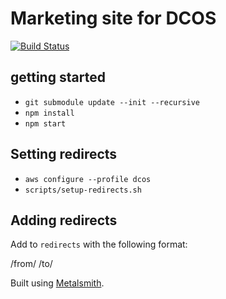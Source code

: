 # Marketing site for DCOS

[![Build Status](https://travis-ci.com/dcos/dcos-website.svg?token=yAREgxuvuzZLg282ZE3m&branch=develop)](https://travis-ci.com/dcos/dcos-website)

## getting started

- `git submodule update --init --recursive`
- `npm install`
- `npm start`

## Setting redirects

- `aws configure --profile dcos`
- `scripts/setup-redirects.sh`

## Adding redirects

Add to `redirects` with the following format:

/from/ /to/

Built using [Metalsmith](http://metalsmith.io).
